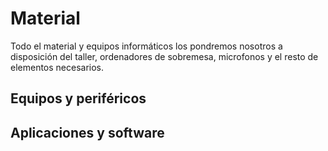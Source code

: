 # Material

Todo el material y equipos informáticos los pondremos nosotros a disposición del taller, ordenadores de sobremesa, microfonos y el resto de elementos necesarios. 

## Equipos y periféricos


## Aplicaciones y software


